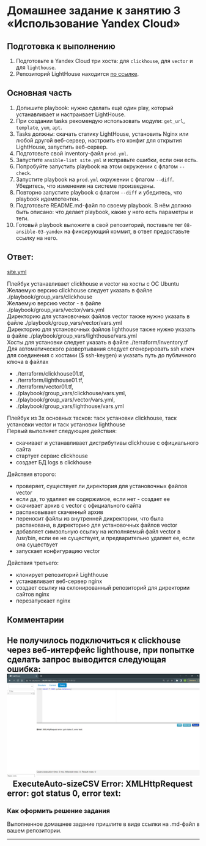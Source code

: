 # Домашнее задание к занятию 3 «Использование Yandex Cloud»

## Подготовка к выполнению

1. Подготовьте в Yandex Cloud три хоста: для `clickhouse`, для `vector` и для `lighthouse`.
2. Репозиторий LightHouse находится [по ссылке](https://github.com/VKCOM/lighthouse).

## Основная часть

1. Допишите playbook: нужно сделать ещё один play, который устанавливает и настраивает LightHouse.
2. При создании tasks рекомендую использовать модули: `get_url`, `template`, `yum`, `apt`.
3. Tasks должны: скачать статику LightHouse, установить Nginx или любой другой веб-сервер, настроить его конфиг для открытия LightHouse, запустить веб-сервер.
4. Подготовьте свой inventory-файл `prod.yml`.
5. Запустите `ansible-lint site.yml` и исправьте ошибки, если они есть.
6. Попробуйте запустить playbook на этом окружении с флагом `--check`.
7. Запустите playbook на `prod.yml` окружении с флагом `--diff`. Убедитесь, что изменения на системе произведены.
8. Повторно запустите playbook с флагом `--diff` и убедитесь, что playbook идемпотентен.
9. Подготовьте README.md-файл по своему playbook. В нём должно быть описано: что делает playbook, какие у него есть параметры и теги.
10. Готовый playbook выложите в свой репозиторий, поставьте тег `08-ansible-03-yandex` на фиксирующий коммит, в ответ предоставьте ссылку на него.

## Ответ:
[site.yml](https://github.com/Scandr/devops-netology/blob/main/08-ansible-03-yandex/playbook/site.yml)

Плейбук устанавливает clickhouse и vector на хосты с ОС Ubuntu </br>
Желаемую версию clickhouse следует указать в файле ./playbook/group_vars/clickhouse </br>
Желаемую версию vector - в файле ./playbook/group_vars/vector/vars.yml </br>
Директорию для установочных файлов vector также нужно указать в файле ./playbook/group_vars/vector/vars.yml </br>
Директорию для установочных файлов lighthouse также нужно указать в файле ./playbook/group_vars/lighthouse/vars.yml 
</br>
Хосты для установки следует указать в файле ./terraform/inventory.tf</br>
Для автоматического развертывания следует сгенерировать ssh ключ для соединения с хостами ($ ssh-keygen) и указать 
путь до публичного ключа в файлах 
* ./terraform/clickhouse01.tf, 
* ./terraform/lighthouse01.tf, 
* ./terraform/vector01.tf,
* ./playbook/group_vars/clickhouse/vars.yml, 
* ./playbook/group_vars/vector/vars.yml,
* ./playbook/group_vars/lighthouse/vars.yml

Плейбук из 3х основных тасков: таск установки clickhouse, таск установки vector и таск установки lighthouse </br>
Первый выполняет следующие действия:
* скачивает и устанавливает дистрибутивы clickhouse с официального сайта 
* стартует сервис clickhouse
* создает БД logs в clickhouse

Действия второго:
* проверяет, существует ли директория для установочных файлов vector
* если да, то удаляет ее содержимое, если нет - создает ее
* скачивает архив с vector с официального сайта 
* распаковывает скаченный архив
* переносит файлы из внутренней дикректории, что была распакована, в директорию для установочных файлов vector
* добавляет символьную ссылку на исполняемый файл vector в /usr/bin, если ее не существует, и предварительно удаляет ее, если она существует
* запускает конфигурацию vector

Действия третьего:
* клонирует репозиторий Lighthouse
* устанавливает веб-сервер nginx
* создает ссылку на склонированный репозиторий для директории сайтов nginx
* перезапускает nginx

## Комментарии
Не получилось подключиться к clickhouse через веб-интерфейс lighthouse, при попытке сделать запрос выводится следующая ошибка:
![image](https://github.com/Scandr/devops-netology/blob/main/08-ansible-03-yandex/lighthouse_error.PNG)
  
ExecuteAuto-sizeCSV
Error: XMLHttpRequest error: got status 0, error text:
---

### Как оформить решение задания

Выполненное домашнее задание пришлите в виде ссылки на .md-файл в вашем репозитории.

---
